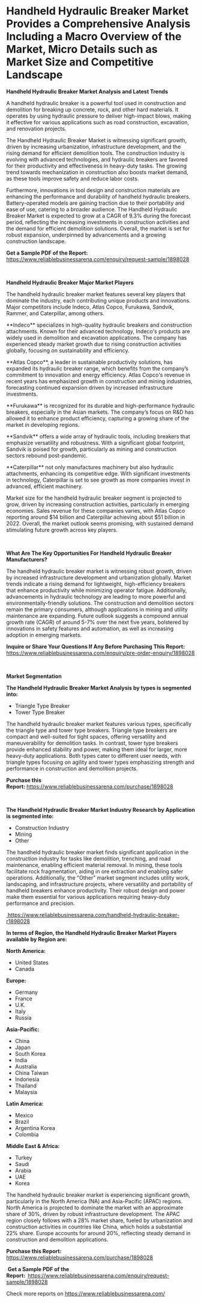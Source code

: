 <p><h1>Handheld Hydraulic Breaker Market Provides a Comprehensive Analysis Including a Macro Overview of the Market, Micro Details such as Market Size and Competitive Landscape</h1></p><p><strong>Handheld Hydraulic Breaker Market Analysis and Latest Trends</strong></p>
<p><p>A handheld hydraulic breaker is a powerful tool used in construction and demolition for breaking up concrete, rock, and other hard materials. It operates by using hydraulic pressure to deliver high-impact blows, making it effective for various applications such as road construction, excavation, and renovation projects.</p><p>The Handheld Hydraulic Breaker Market is witnessing significant growth, driven by increasing urbanization, infrastructure development, and the rising demand for efficient demolition tools. The construction industry is evolving with advanced technologies, and hydraulic breakers are favored for their productivity and effectiveness in heavy-duty tasks. The growing trend towards mechanization in construction also boosts market demand, as these tools improve safety and reduce labor costs.</p><p>Furthermore, innovations in tool design and construction materials are enhancing the performance and durability of handheld hydraulic breakers. Battery-operated models are gaining traction due to their portability and ease of use, catering to a broader audience. The Handheld Hydraulic Breaker Market is expected to grow at a CAGR of 9.3% during the forecast period, reflecting the increasing investments in construction activities and the demand for efficient demolition solutions. Overall, the market is set for robust expansion, underpinned by advancements and a growing construction landscape.</p></p>
<p><strong>Get a Sample PDF of the Report:&nbsp;</strong> <a href="https://www.reliablebusinessarena.com/enquiry/request-sample/1898028?utm_campaign=3272&utm_medium=2&utm_source=Github&utm_content=ia&utm_term=08042025&utm_id=handheld-hydraulic-breaker">https://www.reliablebusinessarena.com/enquiry/request-sample/1898028</a></p>
<p>&nbsp;</p>
<p><strong>Handheld Hydraulic Breaker Major Market Players</strong></p>
<p><p>The handheld hydraulic breaker market features several key players that dominate the industry, each contributing unique products and innovations. Major competitors include Indeco, Atlas Copco, Furukawa, Sandvik, Rammer, and Caterpillar, among others.</p><p>**Indeco** specializes in high-quality hydraulic breakers and construction attachments. Known for their advanced technology, Indeco's products are widely used in demolition and excavation applications. The company has experienced steady market growth due to rising construction activities globally, focusing on sustainability and efficiency.</p><p>**Atlas Copco**, a leader in sustainable productivity solutions, has expanded its hydraulic breaker range, which benefits from the company’s commitment to innovation and energy efficiency. Atlas Copco's revenue in recent years has emphasized growth in construction and mining industries, forecasting continued expansion driven by increased infrastructure investments.</p><p>**Furukawa** is recognized for its durable and high-performance hydraulic breakers, especially in the Asian markets. The company’s focus on R&D has allowed it to enhance product efficiency, capturing a growing share of the market in developing regions.</p><p>**Sandvik** offers a wide array of hydraulic tools, including breakers that emphasize versatility and robustness. With a significant global footprint, Sandvik is poised for growth, particularly as mining and construction sectors rebound post-pandemic.</p><p>**Caterpillar** not only manufactures machinery but also hydraulic attachments, enhancing its competitive edge. With significant investments in technology, Caterpillar is set to see growth as more companies invest in advanced, efficient machinery.</p><p>Market size for the handheld hydraulic breaker segment is projected to grow, driven by increasing construction activities, particularly in emerging economies. Sales revenue for these companies varies, with Atlas Copco reporting around $14 billion and Caterpillar achieving about $51 billion in 2022. Overall, the market outlook seems promising, with sustained demand stimulating future growth across key players.</p></p>
<p>&nbsp;</p>
<p><strong>What Are The Key Opportunities For Handheld Hydraulic Breaker Manufacturers?</strong></p>
<p><p>The handheld hydraulic breaker market is witnessing robust growth, driven by increased infrastructure development and urbanization globally. Market trends indicate a rising demand for lightweight, high-efficiency breakers that enhance productivity while minimizing operator fatigue. Additionally, advancements in hydraulic technology are leading to more powerful and environmentally-friendly solutions. The construction and demolition sectors remain the primary consumers, although applications in mining and utility maintenance are expanding. Future outlook suggests a compound annual growth rate (CAGR) of around 5-7% over the next five years, bolstered by innovations in safety features and automation, as well as increasing adoption in emerging markets.</p></p>
<p><strong>Inquire or Share Your Questions If Any Before Purchasing This Report:</strong> <a href="https://www.reliablebusinessarena.com/enquiry/pre-order-enquiry/1898028?utm_campaign=3272&utm_medium=2&utm_source=Github&utm_content=ia&utm_term=08042025&utm_id=handheld-hydraulic-breaker">https://www.reliablebusinessarena.com/enquiry/pre-order-enquiry/1898028</a></p>
<p>&nbsp;</p>
<p><strong>Market Segmentation</strong></p>
<p><strong>The Handheld Hydraulic Breaker Market Analysis by types is segmented into:</strong></p>
<p><ul><li>Triangle Type Breaker</li><li>Tower Type Breaker</li></ul></p>
<p><p>The handheld hydraulic breaker market features various types, specifically the triangle type and tower type breakers. Triangle type breakers are compact and well-suited for tight spaces, offering versatility and maneuverability for demolition tasks. In contrast, tower type breakers provide enhanced stability and power, making them ideal for larger, more heavy-duty applications. Both types cater to different user needs, with triangle types focusing on agility and tower types emphasizing strength and performance in construction and demolition projects.</p></p>
<p><strong>Purchase this Report:&nbsp;</strong><a href="https://www.reliablebusinessarena.com/purchase/1898028?utm_campaign=3272&utm_medium=2&utm_source=Github&utm_content=ia&utm_term=08042025&utm_id=handheld-hydraulic-breaker">https://www.reliablebusinessarena.com/purchase/1898028</a></p>
<p>&nbsp;</p>
<p><strong>The Handheld Hydraulic Breaker Market Industry Research by Application is segmented into:</strong></p>
<p><ul><li>Construction Industry</li><li>Mining</li><li>Other</li></ul></p>
<p><p>The handheld hydraulic breaker market finds significant application in the construction industry for tasks like demolition, trenching, and road maintenance, enabling efficient material removal. In mining, these tools facilitate rock fragmentation, aiding in ore extraction and enabling safer operations. Additionally, the "Other" market segment includes utility work, landscaping, and infrastructure projects, where versatility and portability of handheld breakers enhance productivity. Their robust design and power make them essential for various applications requiring heavy-duty performance and precision.</p></p>
<p><a href="https://www.reliablebusinessarena.com/handheld-hydraulic-breaker-r1898028?utm_campaign=3272&utm_medium=2&utm_source=Github&utm_content=ia&utm_term=08042025&utm_id=handheld-hydraulic-breaker">&nbsp;https://www.reliablebusinessarena.com/handheld-hydraulic-breaker-r1898028</a></p>
<p><strong>In terms of Region, the Handheld Hydraulic Breaker Market Players available by Region are:</strong></p>
<p>
    <p> <strong> North America: </strong>
        <ul>
            <li>United States</li>
            <li>Canada</li>
        </ul>
        </p> 
    <p> <strong> Europe: </strong>
        <ul>
            <li>Germany</li>
            <li>France</li>
            <li>U.K.</li>
            <li>Italy</li>
            <li>Russia</li>
        </ul>
        </p> 
    <p> <strong> Asia-Pacific: </strong>
        <ul>
            <li>China</li>
            <li>Japan</li>
            <li>South Korea</li>
            <li>India</li>
            <li>Australia</li>
            <li>China Taiwan</li>
            <li>Indonesia</li>
            <li>Thailand</li>
            <li>Malaysia</li>
        </ul>
        </p> 
    <p> <strong> Latin America: </strong>
        <ul>
            <li>Mexico</li>
            <li>Brazil</li>
            <li>Argentina Korea</li>
            <li>Colombia</li>
        </ul>
        </p> 
    <p> <strong> Middle East & Africa: </strong>
        <ul>
            <li>Turkey</li>
            <li>Saudi</li>
            <li>Arabia</li>
            <li>UAE</li>
            <li>Korea</li>
        </ul>
    </p>
    </p>
<p><p>The handheld hydraulic breaker market is experiencing significant growth, particularly in the North America (NA) and Asia-Pacific (APAC) regions. North America is projected to dominate the market with an approximate share of 30%, driven by robust infrastructure development. The APAC region closely follows with a 28% market share, fueled by urbanization and construction activities in countries like China, which holds a substantial 22% share. Europe accounts for around 20%, reflecting steady demand in construction and demolition applications.</p></p>
<p><strong>Purchase this Report: </strong><a href="https://www.reliablebusinessarena.com/purchase/1898028?utm_campaign=3272&utm_medium=2&utm_source=Github&utm_content=ia&utm_term=08042025&utm_id=handheld-hydraulic-breaker">https://www.reliablebusinessarena.com/purchase/1898028</a></p>
<p>&nbsp;<strong>Get a Sample PDF of the Report:&nbsp;&nbsp;</strong><a href="https://www.reliablebusinessarena.com/enquiry/request-sample/1898028?utm_campaign=3272&utm_medium=2&utm_source=Github&utm_content=ia&utm_term=08042025&utm_id=handheld-hydraulic-breaker">https://www.reliablebusinessarena.com/enquiry/request-sample/1898028</a></p>
<p><strong></strong></p>
<p>Check more reports on <a href="https://www.reliablebusinessarena.com/?utm_campaign=3272&utm_medium=2&utm_source=Github&utm_content=ia&utm_term=08042025&utm_id=handheld-hydraulic-breaker">https://www.reliablebusinessarena.com/</a></p>